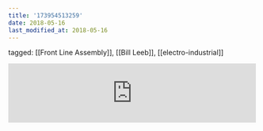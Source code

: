 ```yaml
---
title: '173954513259'
date: 2018-05-16
last_modified_at: 2018-05-16
---
```

tagged: [[Front Line Assembly]], [[Bill Leeb]], [[electro-industrial]]
<iframe allowtransparency="true" class="bandcamp_audio_player" frameborder="0" height="120" src="https://bandcamp.com/EmbeddedPlayer/size=medium/bgcol=ffffff/linkcol=0687f5/notracklist=true/transparent=true/track=1998924738/" width="500"></iframe>